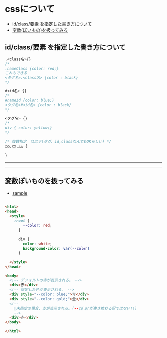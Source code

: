 # cssについて

- [id/class/要素 を指定した書き方について](#tag)
- [変数(ぽいもの)を扱ってみる](#valiable)

## <a name=tag>id/class/要素 を指定した書き方について</a>

```css
.<class名>{}
/*
.nameClass {color: red;}
これもできる
<タグ名>.<class名> {color : black}
*/

#<id名> {}
/* 
#nameId {color: blue;}
<タグ名>#<id名> {color : black}
*/

<タグ名> {}
/*
div { color: yellow;}
*/

/* 複数指定　は以下(タグ、id,classなんでもOKらしい) */
◯◯,xx,△△ {

}
```

---
---

## <a name=valiable>変数ぽいものを扱ってみる</a>

- [sample](src/css/text1.html)

```html

<html>
<head>
  <style>
    :root {
        --color: red;
      }
      
      div {
        color: white;
        background-color: var(--color)
      }
      
  </style>
</head>

<body>
  <!-- デフォルトの赤が表示される。 -->
  <div>赤</div>
  <!-- 指定した色が表示される。 -->
  <div style="--color: blue;">青</div>
  <div style="--color: gold;">金</div>
  <!-- 
    🚨未指定の場合、赤が表示される。(--colorが書き換わる訳ではない!!)
    -->
  <div>赤</div>
</body>

</html>
```
